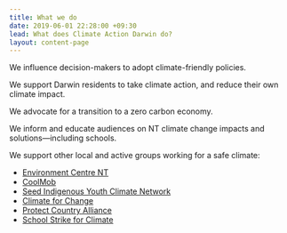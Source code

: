 ```yaml
---
title: What we do
date: 2019-06-01 22:28:00 +09:30
lead: What does Climate Action Darwin do?
layout: content-page
---
```


We influence decision-makers to adopt climate-friendly policies.

We support Darwin residents to take climate action, and reduce their own climate impact.

We advocate for a transition to a zero carbon economy.

We inform and educate audiences on NT climate change impacts and solutions—including schools.

We support other local and active groups working for a safe climate:

* [Environment Centre NT](https://ecnt.org.au/)
* [CoolMob](http://coolmob.org/)
* [Seed Indigenous Youth Climate Network](https://www.seedmob.org.au/)
* [Climate for Change](https://www.climateforchange.org.au/about)
* [Protect Country Alliance](https://www.protectcountrynt.org.au/)
* [School Strike for Climate](https://www.facebook.com/StrikeClimate/)

